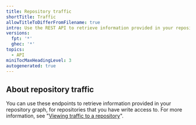 ```yaml
---
title: Repository traffic
shortTitle: Traffic
allowTitleToDifferFromFilename: true
intro: Use the REST API to retrieve information provided in your repository graph.
versions:
  fpt: '*'
  ghec: '*'
topics:
  - API
miniTocMaxHeadingLevel: 3
autogenerated: true
---
```


## About repository traffic

You can use these endpoints to retrieve information provided in your repository graph, for repositories that you have write access to. For more information, see "[Viewing traffic to a repository](/repositories/viewing-activity-and-data-for-your-repository/viewing-traffic-to-a-repository)".


<!-- Content after this section is automatically generated -->
